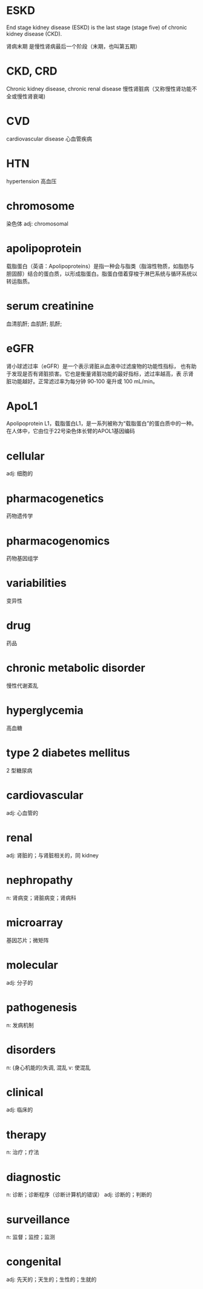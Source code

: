 # ESKD
End stage kidney disease (ESKD) is the last stage (stage five) of chronic kidney disease (CKD).

肾病末期 是慢性肾病最后一个阶段（末期，也叫第五期）

# CKD, CRD
Chronic kidney disease, chronic renal disease
慢性肾脏病（又称慢性肾功能不全或慢性肾衰竭)

# CVD
cardiovascular disease 心血管疾病

# HTN
hypertension 高血压



# chromosome
染色体
adj: chromosomal



# apolipoprotein
载脂蛋白（英语：Apolipoproteins）是指一种会与脂类（脂溶性物质，如脂肪与胆固醇）结合的蛋白质，以形成脂蛋白。脂蛋白借着穿梭于淋巴系统与循环系统以转运脂质。

# serum creatinine
血清肌酐; 血肌酐; 肌酐;

# eGFR
肾小球滤过率（eGFR）是一个表示肾脏从血液中过滤废物的功能性指标，
也有助于发现是否有肾脏损害。它也是衡量肾脏功能的最好指标，滤过率越高，表
示肾脏功能越好。正常滤过率为每分钟 90‐100 毫升或 100 mL/min。

# ApoL1
Apolipoprotein L1，载脂蛋白L1，是一系列被称为“载脂蛋白”的蛋白质中的一种。在人体中，它由位于22号染色体长臂的APOL1基因编码

# cellular
adj: 细胞的

# pharmacogenetics
药物遗传学

# pharmacogenomics
药物基因组学

# variabilities
变异性

# drug
药品

# chronic metabolic disorder 
慢性代谢紊乱

# hyperglycemia
高血糖

# type 2 diabetes mellitus
2 型糖尿病

# cardiovascular
adj: 心血管的

# renal
adj: 肾脏的；与肾脏相关的，同 kidney

# nephropathy
n: 肾病变；肾脏病变；肾病科

# microarray
基因芯片；微矩阵

# molecular
adj: 分子的


# pathogenesis
n: 发病机制

# disorders
n: (身心机能的)失调, 混乱
v: 使混乱

# clinical
adj: 临床的

# therapy
n: 治疗；疗法

# diagnostic
n: 诊断；诊断程序（诊断计算机的错误）
adj: 诊断的；判断的


# surveillance
n: 监督；监控；监测


# congenital
adj: 先天的；天生的；生性的；生就的






